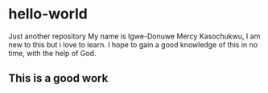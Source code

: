 # hello-world
Just another repository
My name is Igwe-Donuwe Mercy Kasochukwu, I am new to this but i love to learn. I hope to gain a good knowledge of this in no time, with the help of God. 
## This is a good work

